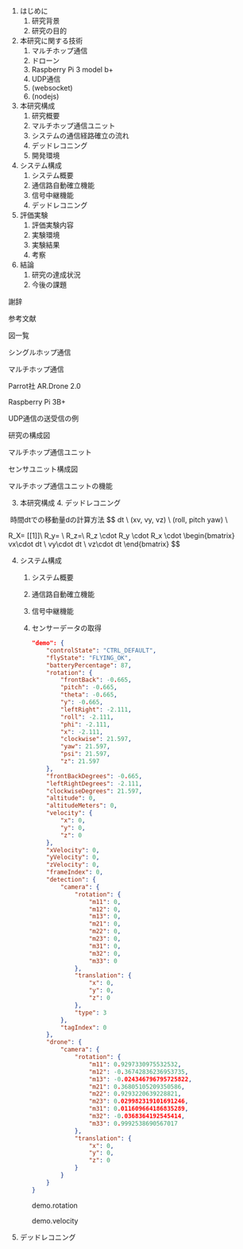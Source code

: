 

1. はじめに
   1. 研究背景
   2. 研究の目的
2. 本研究に関する技術
   1. マルチホップ通信
   2. ドローン
   3. Raspberry Pi 3 model b+
   4. UDP通信
   5. (websocket)
   6. (nodejs)
3. 本研究構成
   1. 研究概要
   2. マルチホップ通信ユニット
   3. システムの通信経路確立の流れ
   4. デッドレコニング
   5. 開発環境
4. システム構成
   1. システム概要
   2. 通信路自動確立機能
   3. 信号中継機能
   4. デッドレコニング
5. 評価実験
   1. 評価実験内容
   2. 実験環境
   3. 実験結果
   4. 考察
6. 結論
   1. 研究の達成状況
   2. 今後の課題

謝辞

参考文献



図一覧

シングルホップ通信

マルチホップ通信

Parrot社 AR.Drone 2.0

Raspberry Pi 3B+

UDP通信の送受信の例

研究の構成図

マルチホップ通信ユニット

センサユニット構成図

マルチホップ通信ユニットの機能



3. 本研究構成
   4. デッドレコニング



​			時間dtでの移動量dの計算方法
$$
dt \\
(xv, vy, vz) \\
(roll, pitch yaw) \\


R_X= [[1]]\\
R_y= \\
R_z=\\
R_z \cdot R_y \cdot R_x \cdot \begin{bmatrix} vx\cdot dt \\ vy\cdot dt \\ vz\cdot dt  \end{bmatrix}
$$


4. システム構成

   1. システム概要

   2. 通信路自動確立機能

   3. 信号中継機能

   4. センサーデータの取得

      ```json
      "demo": {
          "controlState": "CTRL_DEFAULT",
          "flyState": "FLYING_OK",
          "batteryPercentage": 87,
          "rotation": {
              "frontBack": -0.665,
              "pitch": -0.665,
              "theta": -0.665,
              "y": -0.665,
              "leftRight": -2.111,
              "roll": -2.111,
              "phi": -2.111,
              "x": -2.111,
              "clockwise": 21.597,
              "yaw": 21.597,
              "psi": 21.597,
              "z": 21.597
          },
          "frontBackDegrees": -0.665,
          "leftRightDegrees": -2.111,
          "clockwiseDegrees": 21.597,
          "altitude": 0,
          "altitudeMeters": 0,
          "velocity": {
              "x": 0,
              "y": 0,
              "z": 0
          },
          "xVelocity": 0,
          "yVelocity": 0,
          "zVelocity": 0,
          "frameIndex": 0,
          "detection": {
              "camera": {
                  "rotation": {
                      "m11": 0,
                      "m12": 0,
                      "m13": 0,
                      "m21": 0,
                      "m22": 0,
                      "m23": 0,
                      "m31": 0,
                      "m32": 0,
                      "m33": 0
                  },
                  "translation": {
                      "x": 0,
                      "y": 0,
                      "z": 0
                  },
                  "type": 3
              },
              "tagIndex": 0
          },
          "drone": {
              "camera": {
                  "rotation": {
                      "m11": 0.9297330975532532,
                      "m12": -0.36742836236953735,
                      "m13": -0.024346796795725822,
                      "m21": 0.36805105209350586,
                      "m22": 0.9293220639228821,
                      "m23": 0.029982319101691246,
                      "m31": 0.011609664186835289,
                      "m32": -0.0368364192545414,
                      "m33": 0.9992538690567017
                  },
                  "translation": {
                      "x": 0,
                      "y": 0,
                      "z": 0
                  }
              }
          }
      }
      ```

      

      demo.rotation

      

      demo.velocity





5. デッドレコニング







